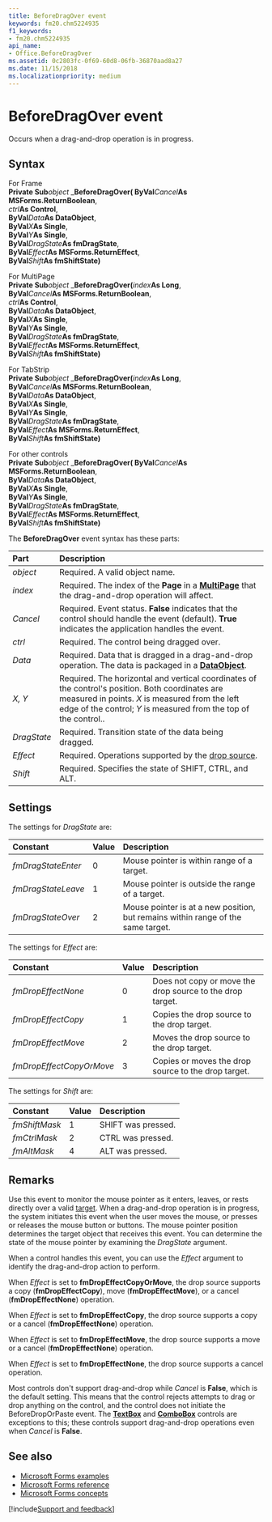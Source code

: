 ```yaml
---
title: BeforeDragOver event
keywords: fm20.chm5224935
f1_keywords:
- fm20.chm5224935
api_name:
- Office.BeforeDragOver
ms.assetid: 0c2803fc-0f69-60d8-06fb-36870aad8a27
ms.date: 11/15/2018
ms.localizationpriority: medium
---
```



# BeforeDragOver event

Occurs when a drag-and-drop operation is in progress.

## Syntax

For Frame  <br/>
**Private Sub**_object_ _**BeforeDragOver( ByVal**_Cancel_**As MSForms.ReturnBoolean**, <br/>
_ctrl_**As Control**, <br/>
**ByVal**_Data_**As DataObject**, <br/>
**ByVal**_X_**As Single**, <br/>
**ByVal**_Y_**As Single**, <br/>
**ByVal**_DragState_**As fmDragState**, <br/>
**ByVal**_Effect_**As MSForms.ReturnEffect**, <br/>
**ByVal**_Shift_**As fmShiftState)**  

For MultiPage  <br/>
**Private Sub**_object_ _**BeforeDragOver(**_index_**As Long**, <br/>
**ByVal**_Cancel_**As MSForms.ReturnBoolean**, <br/>
_ctrl_**As Control**, <br/>
**ByVal**_Data_**As DataObject**, <br/>
**ByVal**_X_**As Single**, <br/>
**ByVal**_Y_**As Single**, <br/>
**ByVal**_DragState_**As fmDragState**, <br/>
**ByVal**_Effect_**As MSForms.ReturnEffect**, <br/>
**ByVal**_Shift_**As fmShiftState)**  

For TabStrip   <br/>
**Private Sub**_object_ _**BeforeDragOver(**_index_**As Long**, <br/>
**ByVal**_Cancel_**As MSForms.ReturnBoolean**, <br/>
**ByVal**_Data_**As DataObject**, <br/>
**ByVal**_X_**As Single**, <br/>
**ByVal**_Y_**As Single**, <br/>
**ByVal**_DragState_**As fmDragState**, <br/>
**ByVal**_Effect_**As MSForms.ReturnEffect**, <br/>
**ByVal**_Shift_**As fmShiftState)**  

For other controls  <br/>
**Private Sub**_object_ _**BeforeDragOver( ByVal**_Cancel_**As MSForms.ReturnBoolean**, <br/>
**ByVal**_Data_**As DataObject**, <br/>
**ByVal**_X_**As Single**, <br/>
**ByVal**_Y_**As Single**, <br/>
**ByVal**_DragState_**As fmDragState**, <br/>
**ByVal**_Effect_**As MSForms.ReturnEffect**, <br/>
**ByVal**_Shift_**As fmShiftState)**  

The **BeforeDragOver** event syntax has these parts:

|Part|Description|
|:-----|:-----|
| _object_|Required. A valid object name.|
| _index_|Required. The index of the **Page** in a **[MultiPage](multipage-control.md)** that the drag-and-drop operation will affect.|
| _Cancel_|Required. Event status. **False** indicates that the control should handle the event (default). **True** indicates the application handles the event.|
| _ctrl_|Required. The control being dragged over.|
| _Data_|Required. Data that is dragged in a drag-and-drop operation. The data is packaged in a **[DataObject](dataobject-object.md)**.|
| _X, Y_|Required. The horizontal and vertical coordinates of the control's position. Both coordinates are measured in points.  _X_ is measured from the left edge of the control; _Y_ is measured from the top of the control..|
| _DragState_|Required. Transition state of the data being dragged.|
| _Effect_|Required. Operations supported by the [drop source](../../Glossary/glossary-vba.md#drop-source).|
| _Shift_|Required. Specifies the state of SHIFT, CTRL, and ALT.|

## Settings

The settings for _DragState_ are:

|Constant|Value|Description|
|:-----|:-----|:-----|
| _fmDragStateEnter_|0|Mouse pointer is within range of a target.|
| _fmDragStateLeave_|1|Mouse pointer is outside the range of a target.|
| _fmDragStateOver_|2|Mouse pointer is at a new position, but remains within range of the same target.|

The settings for _Effect_ are:

|Constant|Value|Description|
|:-----|:-----|:-----|
| _fmDropEffectNone_|0|Does not copy or move the drop source to the drop target.|
| _fmDropEffectCopy_|1|Copies the drop source to the drop target.|
| _fmDropEffectMove_|2|Moves the drop source to the drop target.|
| _fmDropEffectCopyOrMove_|3|Copies or moves the drop source to the drop target.|

The settings for _Shift_ are:

|Constant|Value|Description|
|:-----|:-----|:-----|
| _fmShiftMask_|1|SHIFT was pressed.|
| _fmCtrlMask_|2|CTRL was pressed.|
| _fmAltMask_|4|ALT was pressed.|

## Remarks

Use this event to monitor the mouse pointer as it enters, leaves, or rests directly over a valid [target](../../Glossary/glossary-vba.md#target). When a drag-and-drop operation is in progress, the system initiates this event when the user moves the mouse, or presses or releases the mouse button or buttons. The mouse pointer position determines the target object that receives this event. You can determine the state of the mouse pointer by examining the  _DragState_ argument.

When a control handles this event, you can use the  _Effect_ argument to identify the drag-and-drop action to perform. 

When _Effect_ is set to **fmDropEffectCopyOrMove**, the drop source supports a copy (**fmDropEffectCopy**), move (**fmDropEffectMove**), or a cancel (**fmDropEffectNone**) operation.

When  _Effect_ is set to **fmDropEffectCopy**, the drop source supports a copy or a cancel (**fmDropEffectNone**) operation.

When  _Effect_ is set to **fmDropEffectMove**, the drop source supports a move or a cancel (**fmDropEffectNone**) operation.

When  _Effect_ is set to **fmDropEffectNone**, the drop source supports a cancel operation.

Most controls don't support drag-and-drop while  _Cancel_ is **False**, which is the default setting. This means that the control rejects attempts to drag or drop anything on the control, and the control does not initiate the BeforeDropOrPaste event. The **[TextBox](textbox-control.md)** and **[ComboBox](combobox-control.md)** controls are exceptions to this; these controls support drag-and-drop operations even when _Cancel_ is **False**.

## See also

- [Microsoft Forms examples](examples-microsoft-forms.md)
- [Microsoft Forms reference](reference-microsoft-forms.md)
- [Microsoft Forms concepts](concepts-microsoft-forms.md)

[!include[Support and feedback](~/includes/feedback-boilerplate.md)]